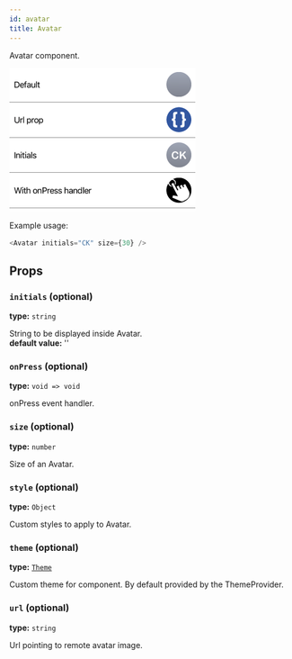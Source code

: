 ```yaml
---
id: avatar
title: Avatar
---
```


Avatar component.

![Avatar component](assets/avatar.png)

Example usage:
```javascript
<Avatar initials="CK" size={30} />
```

## Props

### `initials` (optional)  
**type:** `string`  

String to be displayed inside Avatar.   
**default value:** ''

### `onPress` (optional)
**type:** `void => void`  

onPress event handler.

### `size` (optional)
**type:** `number`

Size of an Avatar.

### `style` (optional)
**type:** `Object`  

Custom styles to apply to Avatar.

### `theme` (optional)
**type:** [`Theme`](theme.html)

Custom theme for component. By default provided by the ThemeProvider.

### `url` (optional)
**type:** `string`

Url pointing to remote avatar image.
